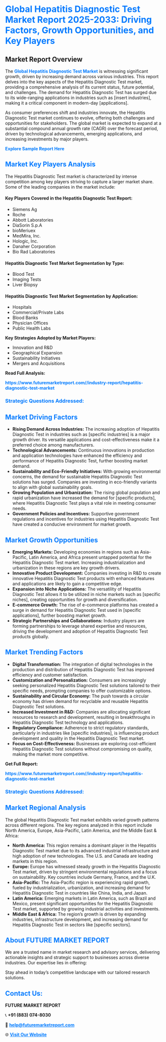 <h1 style="color: #007BFF;">Global Hepatitis Diagnostic Test Market Report 2025-2033: Driving Factors, Growth Opportunities, and Key Players</h1>

<section id="overview">
<h2>Market Report Overview</h2>
<p>The <a href="https://www.futuremarketreport.com//industry-report/hepatitis-diagnostic-test-market" style="color: #007BFF; text-decoration: none;"><strong>Global Hepatitis Diagnostic Test Market</strong></a> is witnessing significant growth, driven by increasing demand across various industries. This report delves into the key aspects of the Hepatitis Diagnostic Test market, providing a comprehensive analysis of its current status, future potential, and challenges. The demand for Hepatitis Diagnostic Test has surged due to its wide-ranging applications in industries such as [insert industries], making it a critical component in modern-day [applications].</p>
<p>As consumer preferences shift and industries innovate, the Hepatitis Diagnostic Test market continues to evolve, offering both challenges and opportunities for stakeholders. The global market is expected to expand at a substantial compound annual growth rate (CAGR) over the forecast period, driven by technological advancements, emerging applications, and increasing investments by major players.</p>
</section>

<section id="overview">
<p><a href="https://www.futuremarketreport.com//request-sample/reportId=60559" style="color: #007BFF; text-decoration: none;"><strong>Explore Sample Report Here</strong></a></p>
</section>

<section id="key-players">
<h2 style="color: #007BFF;">Market Key Players Analysis</h2>
<p>The Hepatitis Diagnostic Test market is characterized by intense competition among key players striving to capture a larger market share. Some of the leading companies in the market include:</p>
<h4>Key Players Covered in the Hepatitis Diagnostic Test Report:</h4>
<ul><li>Siemens Ag</li><li>Roche</li><li>Abbott Laboratories</li><li>DiaSorin S.p.A</li><li>bioMeriuex</li><li>MedMira, Inc.</li><li>Hologic, Inc.</li><li>Danaher Corporation</li><li>Bio Rad Laboratories</li></ul>
<h4>Hepatitis Diagnostic Test Market Segmentation by Type:</h4>
<ul><li>Blood Test</li><li>Imaging Tests</li><li>Liver Biopsy</li></ul>

<h4>Hepatitis Diagnostic Test Market Segmentation by Application:</h4>
<ul><li>Hospitals</li><li>Commercial/Private Labs</li><li>Blood Banks</li><li>Physician Offices</li><li>Public Health Labs</li></ul>
<p><strong>Key Strategies Adopted by Market Players:</strong></p>
<ul>
<li>Innovation and R&D</li>
<li>Geographical Expansion</li>
<li>Sustainability Initiatives</li>
<li>Mergers and Acquisitions</li>
</ul>
</section>

<section>
<p><strong>Read Full Analysis: </strong></p><a href="https://www.futuremarketreport.com//industry-report/hepatitis-diagnostic-test-market" style="color: #007BFF; text-decoration: none;"><strong>https://www.futuremarketreport.com//industry-report/hepatitis-diagnostic-test-market</strong></a>
<h3 style="color: #007BFF;">Strategic Questions Addressed:</h3>
</section>

<section id="driving-factors">
<h2 style="color: #007BFF;">Market Driving Factors</h2>
<ul>
<li><strong>Rising Demand Across Industries:</strong> The increasing adoption of Hepatitis Diagnostic Test in industries such as [specific industries] is a major growth driver. Its versatile applications and cost-effectiveness make it a preferred choice among manufacturers.</li>
<li><strong>Technological Advancements:</strong> Continuous innovations in production and application technologies have enhanced the efficiency and performance of Hepatitis Diagnostic Test, further boosting market demand.</li>
<li><strong>Sustainability and Eco-Friendly Initiatives:</strong> With growing environmental concerns, the demand for sustainable Hepatitis Diagnostic Test solutions has surged. Companies are investing in eco-friendly variants to align with global sustainability goals.</li>
<li><strong>Growing Population and Urbanization:</strong> The rising global population and rapid urbanization have increased the demand for [specific products], where Hepatitis Diagnostic Test plays a vital role in meeting consumer needs.</li>
<li><strong>Government Policies and Incentives:</strong> Supportive government regulations and incentives for industries using Hepatitis Diagnostic Test have created a conducive environment for market growth.</li>
</ul>
</section>

<section id="growth-opportunities">
<h2 style="color: #007BFF;">Market Growth Opportunities</h2>
<ul>
<li><strong>Emerging Markets:</strong> Developing economies in regions such as Asia-Pacific, Latin America, and Africa present untapped potential for the Hepatitis Diagnostic Test market. Increasing industrialization and urbanization in these regions are key growth drivers.</li>
<li><strong>Innovative Product Development:</strong> Companies investing in R&D to create innovative Hepatitis Diagnostic Test products with enhanced features and applications are likely to gain a competitive edge.</li>
<li><strong>Expansion into Niche Applications:</strong> The versatility of Hepatitis Diagnostic Test allows it to be utilized in niche markets such as [specific niches], creating opportunities for growth and diversification.</li>
<li><strong>E-commerce Growth:</strong> The rise of e-commerce platforms has created a surge in demand for Hepatitis Diagnostic Test used in [specific applications], further boosting market growth.</li>
<li><strong>Strategic Partnerships and Collaborations:</strong> Industry players are forming partnerships to leverage shared expertise and resources, driving the development and adoption of Hepatitis Diagnostic Test products globally.</li>
</ul>
</section>

<section id="trending-factors">
<h2 style="color: #007BFF;">Market Trending Factors</h2>
<ul>
<li><strong>Digital Transformation:</strong> The integration of digital technologies in the production and distribution of Hepatitis Diagnostic Test has improved efficiency and customer satisfaction.</li>
<li><strong>Customization and Personalization:</strong> Consumers are increasingly seeking personalized Hepatitis Diagnostic Test solutions tailored to their specific needs, prompting companies to offer customizable options.</li>
<li><strong>Sustainability and Circular Economy:</strong> The push towards a circular economy has driven demand for recyclable and reusable Hepatitis Diagnostic Test solutions.</li>
<li><strong>Increased Investment in R&D:</strong> Companies are allocating significant resources to research and development, resulting in breakthroughs in Hepatitis Diagnostic Test technology and applications.</li>
<li><strong>Regulatory Compliance:</strong> Adherence to strict regulatory standards, particularly in industries like [specific industries], is influencing product development and quality in the Hepatitis Diagnostic Test market.</li>
<li><strong>Focus on Cost-Effectiveness:</strong> Businesses are exploring cost-efficient Hepatitis Diagnostic Test solutions without compromising on quality, making the market more competitive.</li>
</ul>
</section>

<section>
<p><strong>Get Full Report: </strong></p><a href="https://www.futuremarketreport.com//industry-report/hepatitis-diagnostic-test-market" style="color: #007BFF; text-decoration: none;"><strong>https://www.futuremarketreport.com//industry-report/hepatitis-diagnostic-test-market</strong></a>
<h3 style="color: #007BFF;">Strategic Questions Addressed:</h3>
</section>


<section id="regional-analysis">
<h2 style="color: #007BFF;">Market Regional Analysis</h2>
<p>The global Hepatitis Diagnostic Test market exhibits varied growth patterns across different regions. The key regions analyzed in this report include North America, Europe, Asia-Pacific, Latin America, and the Middle East & Africa:</p>
<ul>
<li><strong>North America:</strong> This region remains a dominant player in the Hepatitis Diagnostic Test market due to its advanced industrial infrastructure and high adoption of new technologies. The U.S. and Canada are leading markets in this region.</li>
<li><strong>Europe:</strong> Europe has witnessed steady growth in the Hepatitis Diagnostic Test market, driven by stringent environmental regulations and a focus on sustainability. Key countries include Germany, France, and the U.K.</li>
<li><strong>Asia-Pacific:</strong> The Asia-Pacific region is experiencing rapid growth, fueled by industrialization, urbanization, and increasing demand for Hepatitis Diagnostic Test in countries like China, India, and Japan.</li>
<li><strong>Latin America:</strong> Emerging markets in Latin America, such as Brazil and Mexico, present significant opportunities for the Hepatitis Diagnostic Test market, supported by growing industrial activities and investments.</li>
<li><strong>Middle East & Africa:</strong> The region’s growth is driven by expanding industries, infrastructure development, and increasing demand for Hepatitis Diagnostic Test in sectors like [specific sectors].</li>
</ul>
</section>

<footer>
<h2 style="color: #007BFF;">About FUTURE MARKET REPORT</h2>
<p>We are a trusted name in market research and advisory services, delivering actionable insights and strategic support to businesses across diverse industries. Our expertise lies in offering:</p>

<p>Stay ahead in today’s competitive landscape with our tailored research solutions.</p>

<h2 style="color: #007BFF;">Contact Us:</h2>
<p><strong>FUTURE MARKET REPORT</strong></p>
<p>📞 <strong>+91 (883) 074-8030</strong></p>
<p>📧 <strong><a href="mailto:help@futuremarketreport.com" style="color: #007BFF;">help@futuremarketreport.com</a></strong></p>
<p>🌐 <strong><a href="https://www.futuremarketreport.com/" style="color: #007BFF;">Visit Our Website</a></strong></p>
</footer>